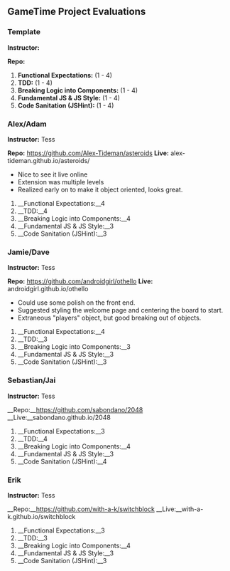 ## GameTime Project Evaluations

### Template

__Instructor:__

__Repo:__

1. __Functional Expectations:__ (1 - 4)
2. __TDD:__ (1 - 4)
3. __Breaking Logic into Components:__ (1 - 4)
4. __Fundamental JS & JS Style:__ (1 - 4)
5. __Code Sanitation (JSHint):__ (1 - 4)

### Alex/Adam

__Instructor:__ Tess

__Repo:__ https://github.com/Alex-Tideman/asteroids
__Live:__ alex-tideman.github.io/asteroids/

* Nice to see it live online
* Extension was multiple levels
* Realized early on to make it object oriented, looks great. 

1. __Functional Expectations:__4
2. __TDD:__4 
3. __Breaking Logic into Components:__4 
4. __Fundamental JS & JS Style:__3 
5. __Code Sanitation (JSHint):__3

### Jamie/Dave

__Instructor:__ Tess

__Repo:__ https://github.com/androidgirl/othello
__Live:__ androidgirl.github.io/othello

* Could use some polish on the front end.
* Suggested styling the welcome page and centering the board to start.
* Extraneous "players" object, but good breaking out of objects.

1. __Functional Expectations:__4
2. __TDD:__3
3. __Breaking Logic into Components:__3
4. __Fundamental JS & JS Style:__3
5. __Code Sanitation (JSHint):__3

### Sebastian/Jai

__Instructor:__ Tess

__Repo:__https://github.com/sabondano/2048
__Live:__sabondano.github.io/2048

1. __Functional Expectations:__3
2. __TDD:__4
3. __Breaking Logic into Components:__4
4. __Fundamental JS & JS Style:__3
5. __Code Sanitation (JSHint):__4

### Erik

__Instructor:__ Tess

__Repo:__https://github.com/with-a-k/switchblock
__Live:__with-a-k.github.io/switchblock

1. __Functional Expectations:__3
2. __TDD:__3
3. __Breaking Logic into Components:__4
4. __Fundamental JS & JS Style:__3
5. __Code Sanitation (JSHint):__3